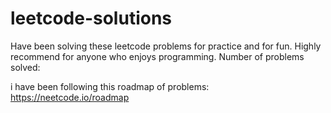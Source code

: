 # leetcode-solutions
Have been solving these leetcode problems for practice and for fun. Highly recommend for anyone who enjoys programming.
Number of problems solved: <!-- FILE_COUNT -->

i have been following this roadmap of problems:
https://neetcode.io/roadmap
